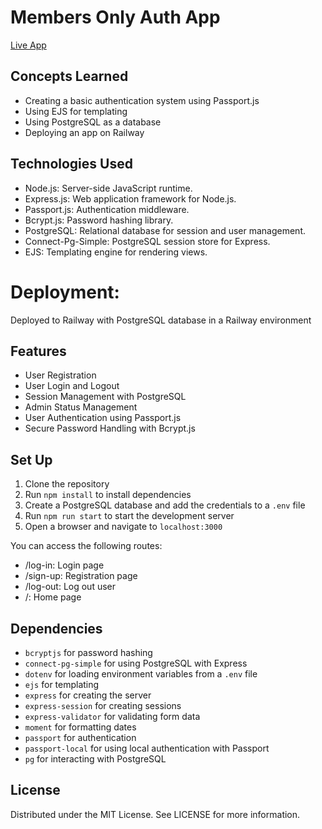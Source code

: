 # Members Only Auth App

[Live App](https://members-only-auth-app-production.up.railway.app/)


## Concepts Learned

- Creating a basic authentication system using Passport.js
- Using EJS for templating
- Using PostgreSQL as a database
- Deploying an app on Railway

## Technologies Used

- Node.js: Server-side JavaScript runtime.
- Express.js: Web application framework for Node.js.
- Passport.js: Authentication middleware.
- Bcrypt.js: Password hashing library.
- PostgreSQL: Relational database for session and user management.
- Connect-Pg-Simple: PostgreSQL session store for Express.
- EJS: Templating engine for rendering views.

# Deployment:
Deployed to Railway with PostgreSQL database in a Railway environment

## Features

- User Registration
- User Login and Logout
- Session Management with PostgreSQL
- Admin Status Management
- User Authentication using Passport.js
- Secure Password Handling with Bcrypt.js


## Set Up

1. Clone the repository
2. Run `npm install` to install dependencies
3. Create a PostgreSQL database and add the credentials to a `.env` file
4. Run `npm run start` to start the development server
5. Open a browser and navigate to `localhost:3000`

You can access the following routes:

- /log-in: Login page
- /sign-up: Registration page
- /log-out: Log out user
- /: Home page

## Dependencies

- `bcryptjs` for password hashing
- `connect-pg-simple` for using PostgreSQL with Express
- `dotenv` for loading environment variables from a `.env` file
- `ejs` for templating
- `express` for creating the server
- `express-session` for creating sessions
- `express-validator` for validating form data
- `moment` for formatting dates
- `passport` for authentication
- `passport-local` for using local authentication with Passport
- `pg` for interacting with PostgreSQL

## License
Distributed under the MIT License. See LICENSE for more information.
